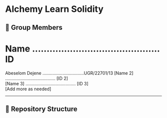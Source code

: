 # Alchemy Learn Solidity

## 👥 Group Members

# Name ............................................ ID
Abeselom Dejene .................................UGR/22701/13 
[Name 2] ........................................ [ID 2]  
[Name 3] ........................................ [ID 3]  
[Add more as needed]

---

## 📁 Repository Structure

